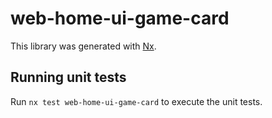 # web-home-ui-game-card

This library was generated with [Nx](https://nx.dev).

## Running unit tests

Run `nx test web-home-ui-game-card` to execute the unit tests.
